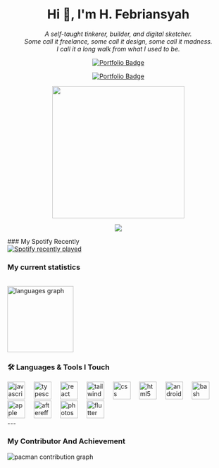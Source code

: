 <h1 align="center">Hi 👋, I'm H. Febriansyah</h1>
<p align="center"><i>
A self-taught tinkerer, builder, and digital sketcher.<br/>
Some call it freelance, some call it design, some call it madness.<br/>
I call it a long walk from what I used to be.
</i></p>

<p align="center">
  <a href="https://febrianporto.framer.wiki/" target="_blank">
    <img src="https://img.shields.io/badge/Visit-My%20Portfolio-blueviolet?style=for-the-badge&logo=framer" alt="Portfolio Badge" />
  </a>
</p>


<p align="center">
  <a href="https://hanafifebriansyah-portofolio.netlify.app/" target="_blank">
 <img src="https://img.shields.io/badge/Visit-New%20Portfolio-blueviolet?style=for-the-badge&logo=react" alt="Portfolio Badge" />
  </a>
</p>


<p align="center">
  <img src="https://media.giphy.com/media/L1R1tvI9svkIWwpVYr/giphy.gif" width="300"/>
</p>

<p align="center">
  <img src="https://readme-typing-svg.herokuapp.com?font=Fira+Code&duration=2000&pause=1000&color=FF5C8D&center=true&vCenter=true&width=420&lines=Self-taught+freelancer.;Frontend+Developer.;Android+Developer.;Builder.;Animation.;Rigger.;Coder.;Web+Development.;UX+explorer+in+progress.;Built+with+trial+and+error.;Designing+for+humans.">
</p>
<i></i>
### My Spotify Recently 

<div align="left">
  <a href="https://open.spotify.com/user/31au6sf7ikm5exdyzx42qotehus4">
    <img src="https://spotify-recently-played-readme.vercel.app/api?user=31au6sf7ikm5exdyzx42qotehus4&count=5&unique=true" alt="Spotify recently played"  />
  </a>
</div>

### My current statistics

<br clear="both">

<div align="left">
  <img src="https://github-readme-stats.vercel.app/api/top-langs?username=Fbrnsyhfbrn&locale=en&hide_title=false&layout=compact&card_width=320&langs_count=5&theme=tokyonight&hide_border=false&order=2" height="150" alt="languages graph"  />

###





### 🛠 Languages & Tools I Touch

<div align="left">
  <img src="https://cdn.jsdelivr.net/gh/devicons/devicon/icons/javascript/javascript-original.svg" height="40" alt="javascript logo"  />
  <img width="12" />
  <img src="https://cdn.jsdelivr.net/gh/devicons/devicon/icons/typescript/typescript-original.svg" height="40" alt="typescript logo"  />
  <img width="12" />
  <img src="https://cdn.jsdelivr.net/gh/devicons/devicon/icons/react/react-original.svg" height="40" alt="react logo"  />
  <img width="12" />
  <img src="https://cdn.jsdelivr.net/gh/devicons/devicon/icons/tailwindcss/tailwindcss-original-wordmark.svg" height="40" alt="tailwindcss logo"  />
  <img width="12" />
  <img src="https://cdn.jsdelivr.net/gh/devicons/devicon/icons/css3/css3-original.svg" height="40" alt="css logo"  />
  <img width="12" />
  <img src="https://cdn.jsdelivr.net/gh/devicons/devicon/icons/html5/html5-original.svg" height="40" alt="html5 logo"  />
  <img width="12" />
  <img src="https://cdn.jsdelivr.net/gh/devicons/devicon/icons/android/android-original.svg" height="40" alt="android logo"  />
  <img width="12" />
  <img src="https://cdn.jsdelivr.net/gh/devicons/devicon/icons/bash/bash-original.svg" height="40" alt="bash logo"  />
  <img width="12" />
  <img src="https://cdn.jsdelivr.net/gh/devicons/devicon/icons/apple/apple-original.svg" height="40" alt="apple logo"  />
  <img width="12" />
  <img src="https://cdn.jsdelivr.net/gh/devicons/devicon/icons/aftereffects/aftereffects-original.svg" height="40" alt="aftereffects logo"  />
  <img width="12" />
  <img src="https://cdn.jsdelivr.net/gh/devicons/devicon/icons/photoshop/photoshop-plain.svg" height="40" alt="photoshop logo"  />
  <img width="12" />
  <img src="https://cdn.jsdelivr.net/gh/devicons/devicon/icons/flutter/flutter-original.svg" height="40" alt="flutter logo"  />
</div>
---

### My Contributor And Achievement 
<picture>
  <source media="(prefers-color-scheme: dark)" srcset="https://raw.githubusercontent.com/Fbrnsyhfbrn/Fbrnsyhfbrn/output/pacman-contribution-graph-dark.svg">
  <source media="(prefers-color-scheme: light)" srcset="https://raw.githubusercontent.com/Fbrnsyhfbrn/Fbrnsyhfbrn/output/pacman-contribution-graph.svg">
  <img alt="pacman contribution graph" src="https://raw.githubusercontent.com/Fbrnsyhfbrn/Fbrnsyhfbrn/output/pacman-contribution-graph.svg">
</picture>

###
